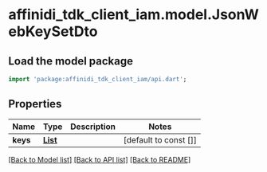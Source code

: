 # affinidi_tdk_client_iam.model.JsonWebKeySetDto

## Load the model package

```dart
import 'package:affinidi_tdk_client_iam/api.dart';
```

## Properties

| Name     | Type                                        | Description | Notes                 |
| -------- | ------------------------------------------- | ----------- | --------------------- |
| **keys** | [**List<JsonWebKeyDto>**](JsonWebKeyDto.md) |             | [default to const []] |

[[Back to Model list]](../README.md#documentation-for-models) [[Back to API list]](../README.md#documentation-for-api-endpoints) [[Back to README]](../README.md)
